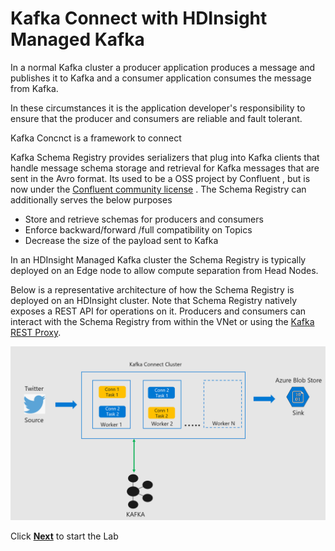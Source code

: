 # Kafka Connect with HDInsight Managed Kafka 

In a normal Kafka cluster a producer application produces a message and publishes it to Kafka and a consumer application consumes the message from Kafka. 

In these circumstances it is the application developer's responsibility to ensure that the producer and consumers are reliable and fault tolerant. 

Kafka Concnct is a framework to connect 

Kafka Schema Registry provides serializers that plug into Kafka clients that handle  message schema storage and retrieval for Kafka messages that are sent in the Avro format. Its used to be a  OSS project by Confluent , but is now under the [Confluent community license](https://www.confluent.io/blog/license-changes-confluent-platform/) . The Schema Registry can additionally serves the below purposes
 
 - Store and retrieve schemas for producers and consumers
 - Enforce backward/forward /full compatibility on Topics
 - Decrease the size of the payload sent to Kafka  

In an HDInsight Managed Kafka cluster the Schema Registry is typically deployed on an Edge node to allow compute separation from Head Nodes. 

Below is a representative architecture of how the Schema Registry is deployed on an HDInsight cluster. Note that Schema Registry natively exposes a REST API for operations on it.  Producers and consumers can interact with the Schema Registry from within the VNet or using the [Kafka REST Proxy](https://docs.microsoft.com/en-us/azure/hdinsight/kafka/rest-proxy). 

![HDInsight Kafka Schema Registry](https://github.com/arnabganguly/Kafkaconnect/blob/master/images/Pic1.png)

Click [**Next**](https://github.com/arnabganguly/Kafkaconnect/blob/master/HDInsightManagedKafka.md) to start the Lab 


<!--stackedit_data:
eyJoaXN0b3J5IjpbLTk5OTA3MjMwMiwxNDYwOTc0ODA0LDgwMT
U4MjIyMiwxOTA1MDMwNzcsMTI2MjkwNzU2MywtMTg1NTU4MTQ2
MywxNjM1NzEzNzU1LC05NzA2MDkxOTUsMjAyMzI5ODA3MywtND
QwNTgzOTY3LC0xMjY2NzcwNTI1LDE0OTE1MzY2MSw2NTU4MzE5
NDksODUyMzAxNDU1LDI3MDUzOTY2OV19
-->